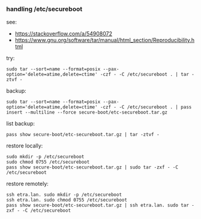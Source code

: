 ### handling /etc/secureboot

see:

- https://stackoverflow.com/a/54908072
- https://www.gnu.org/software/tar/manual/html_section/Reproducibility.html

try:

```shell
sudo tar --sort=name --format=posix --pax-option='delete=atime,delete=ctime' -czf - -C /etc/secureboot . | tar -ztvf -
```

backup:

```shell
sudo tar --sort=name --format=posix --pax-option='delete=atime,delete=ctime' -czf - -C /etc/secureboot . | pass insert --multiline --force secure-boot/etc-secureboot.tar.gz
```

list backup:

```shell
pass show secure-boot/etc-secureboot.tar.gz | tar -ztvf -
```

restore locally:

```shell
sudo mkdir -p /etc/secureboot
sudo chmod 0755 /etc/secureboot
pass show secure-boot/etc-secureboot.tar.gz | sudo tar -zxf - -C /etc/secureboot
```

restore remotely:

```shell
ssh etra.lan. sudo mkdir -p /etc/secureboot
ssh etra.lan. sudo chmod 0755 /etc/secureboot
pass show secure-boot/etc-secureboot.tar.gz | ssh etra.lan. sudo tar -zxf - -C /etc/secureboot
```
